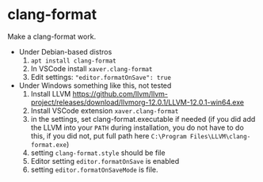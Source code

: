 # clang-format

Make a clang-format work.

- Under Debian-based distros
    1. `apt install clang-format`
    1. In VSCode install `xaver.clang-format`
    1. Edit settings: `"editor.formatOnSave": true`
- Under Windows something like this, not tested
    1. Install LLVM https://github.com/llvm/llvm-project/releases/download/llvmorg-12.0.1/LLVM-12.0.1-win64.exe
    1. Install VSCode extension `xaver.clang-format`
    1. in the settings, set clang-format.executable if needed (if you did add the LLVM into your `PATH` during installation, you do not have to do this, if you did not, put full path here `C:\Program Files\LLVM\clang-format.exe`)
    1. setting `clang-format.style` should be file
    1. Editor setting `editor.formatOnSave` is enabled 
    1. setting `editor.formatOnSaveMode` is file.

